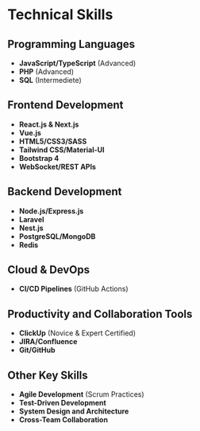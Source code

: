 # Technical Skills  

## Programming Languages  
- **JavaScript/TypeScript** (Advanced)  
- **PHP** (Advanced)  
- **SQL** (Intermediete)  

## Frontend Development  
- **React.js & Next.js**  
- **Vue.js**  
- **HTML5/CSS3/SASS**  
- **Tailwind CSS/Material-UI**  
- **Bootstrap 4**  
- **WebSocket/REST APIs**  

## Backend Development  
- **Node.js/Express.js**  
- **Laravel**  
- **Nest.js**  
- **PostgreSQL/MongoDB**  
- **Redis**  

## Cloud & DevOps  
- **CI/CD Pipelines** (GitHub Actions)  

## Productivity and Collaboration Tools  
- **ClickUp** (Novice & Expert Certified)  
- **JIRA/Confluence**  
- **Git/GitHub**  

## Other Key Skills  
- **Agile Development** (Scrum Practices)  
- **Test-Driven Development**  
- **System Design and Architecture**  
- **Cross-Team Collaboration**  
